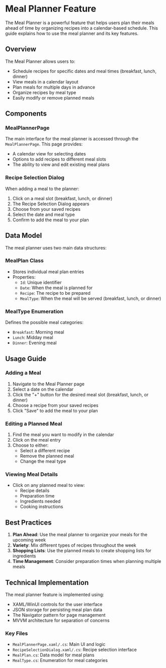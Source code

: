 # Meal Planner Feature

The Meal Planner is a powerful feature that helps users plan their meals ahead of time by organizing recipes into a calendar-based schedule. This guide explains how to use the meal planner and its key features.

## Overview

The Meal Planner allows users to:

- Schedule recipes for specific dates and meal times (breakfast, lunch, dinner)
- View meals in a calendar layout
- Plan meals for multiple days in advance
- Organize recipes by meal type
- Easily modify or remove planned meals

## Components

### MealPlannerPage

The main interface for the meal planner is accessed through the `MealPlannerPage`. This page provides:

- A calendar view for selecting dates
- Options to add recipes to different meal slots
- The ability to view and edit existing meal plans

### Recipe Selection Dialog

When adding a meal to the planner:

1. Click on a meal slot (breakfast, lunch, or dinner)
2. The Recipe Selection Dialog appears
3. Choose from your saved recipes
4. Select the date and meal type
5. Confirm to add the meal to your plan

## Data Model

The meal planner uses two main data structures:

### MealPlan Class

- Stores individual meal plan entries
- Properties:
  - `Id`: Unique identifier
  - `Date`: When the meal is planned for
  - `Recipe`: The recipe to be prepared
  - `MealType`: When the meal will be served (breakfast, lunch, or dinner)

### MealType Enumeration

Defines the possible meal categories:

- `Breakfast`: Morning meal
- `Lunch`: Midday meal
- `Dinner`: Evening meal

## Usage Guide

### Adding a Meal

1. Navigate to the Meal Planner page
2. Select a date on the calendar
3. Click the "+" button for the desired meal slot (breakfast, lunch, or dinner)
4. Choose a recipe from your saved recipes
5. Click "Save" to add the meal to your plan

### Editing a Planned Meal

1. Find the meal you want to modify in the calendar
2. Click on the meal entry
3. Choose to either:
   - Select a different recipe
   - Remove the planned meal
   - Change the meal type

### Viewing Meal Details

- Click on any planned meal to view:
  - Recipe details
  - Preparation time
  - Ingredients needed
  - Cooking instructions

## Best Practices

1. **Plan Ahead**: Use the meal planner to organize your meals for the upcoming week
2. **Variety**: Mix different types of recipes throughout the week
3. **Shopping Lists**: Use the planned meals to create shopping lists for ingredients
4. **Time Management**: Consider preparation times when planning multiple meals

## Technical Implementation

The meal planner feature is implemented using:

- XAML/WinUI controls for the user interface
- JSON storage for persisting meal plan data
- The Navigator pattern for page management
- MVVM architecture for separation of concerns

### Key Files

- `MealPlannerPage.xaml/.cs`: Main UI and logic
- `RecipeSelectionDialog.xaml/.cs`: Recipe selection interface
- `MealPlan.cs`: Data model for meal plans
- `MealType.cs`: Enumeration for meal categories